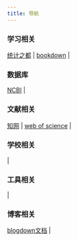 ```yaml
---
title: 导航
---
```

### 学习相关
[统计之都](https://d.cosx.org) | [bookdown](https://bookdown.org) | 

### 数据库

[NCBI](https://www.ncbi.nlm.nih.gov) | 

### 文献相关

[知网](https://www.hzlib.net/szzysjk/364.htm) | [web of science](https://www.webofscience.com/wos/alldb/basic-search) | 

### 学校相关

 | 
### 工具相关
 | 
### 博客相关
[blogdown文档](https://bookdown.org/yihui/blogdown/) | 


